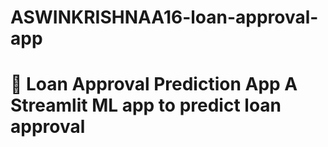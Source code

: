 # ASWINKRISHNAA16-loan-approval-app
# 🏦 Loan Approval Prediction App  A Streamlit ML app to predict loan approval 
